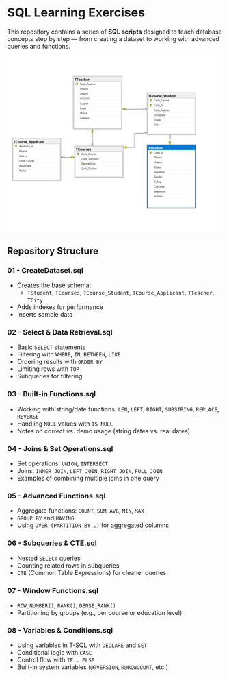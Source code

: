#  SQL Learning Exercises

This repository contains a series of **SQL scripts** designed to teach database concepts step by step — from creating a dataset to working with advanced queries and functions.

![Database Schema](https://github.com/Eshkiki/MSSQL-Query-Syntax/blob/69535c58d8da7cdea5eac4139ad5faed7556f73e/Diagram.png)

##  Repository Structure

### **01 - CreateDataset.sql**
- Creates the base schema:
  - `TStudent`, `TCourses`, `TCourse_Student`, `TCourse_Applicant`, `TTeacher`, `TCity`
- Adds indexes for performance
- Inserts sample data 

### **02 - Select & Data Retrieval.sql**
- Basic `SELECT` statements
- Filtering with `WHERE`, `IN`, `BETWEEN`, `LIKE`
- Ordering results with `ORDER BY`
- Limiting rows with `TOP`
- Subqueries for filtering

### **03 - Built-in Functions.sql**
- Working with string/date functions: `LEN`, `LEFT`, `RIGHT`, `SUBSTRING`, `REPLACE`, `REVERSE`
- Handling `NULL` values with `IS NULL`
- Notes on correct vs. demo usage (string dates vs. real dates)

### **04 - Joins & Set Operations.sql**
- Set operations: `UNION`, `INTERSECT`
- Joins: `INNER JOIN`, `LEFT JOIN`, `RIGHT JOIN`, `FULL JOIN`
- Examples of combining multiple joins in one query

### **05 - Advanced Functions.sql**
- Aggregate functions: `COUNT`, `SUM`, `AVG`, `MIN`, `MAX`
- `GROUP BY` and `HAVING`
- Using `OVER (PARTITION BY …)` for aggregated columns

### **06 - Subqueries & CTE.sql**
- Nested `SELECT` queries
- Counting related rows in subqueries
- `CTE` (Common Table Expressions) for cleaner queries

### **07 - Window Functions.sql**
- `ROW_NUMBER()`, `RANK()`, `DENSE_RANK()`
- Partitioning by groups (e.g., per course or education level)

### **08 - Variables & Conditions.sql**
- Using variables in T-SQL with `DECLARE` and `SET`
- Conditional logic with `CASE`
- Control flow with `IF … ELSE`
- Built-in system variables (`@@VERSION`, `@@ROWCOUNT`, etc.)
